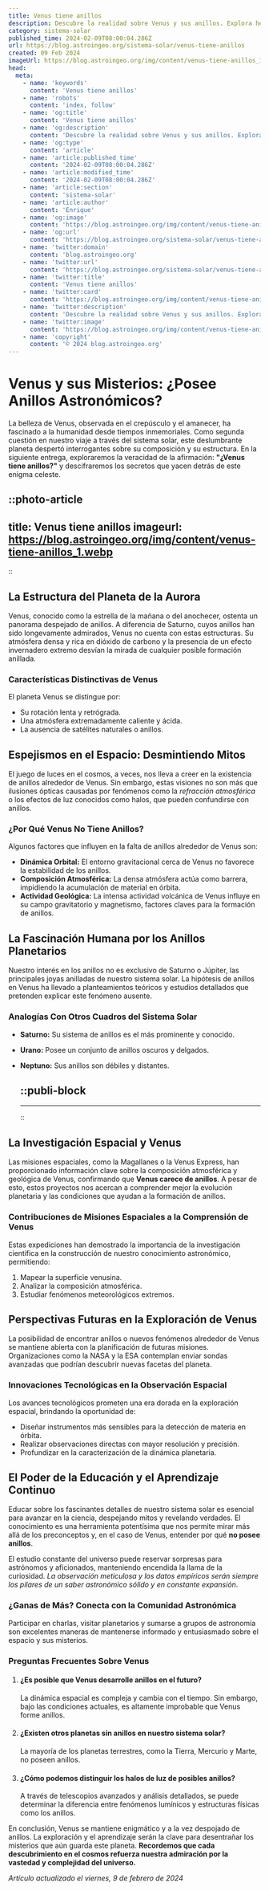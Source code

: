 ```yaml
---
title: Venus tiene anillos
description: Descubre la realidad sobre Venus y sus anillos. Explora hechos fascinantes y la última investigación astronómica. ¡Infórmate ahora!
category: sistema-solar
published_time: 2024-02-09T08:00:04.286Z
url: https://blog.astroingeo.org/sistema-solar/venus-tiene-anillos
created: 09 Feb 2024
imageUrl: https://blog.astroingeo.org/img/content/venus-tiene-anillos_1.webp
head:
  meta:
    - name: 'keywords'
      content: 'Venus tiene anillos'
    - name: 'robots'
      content: 'index, follow'
    - name: 'og:title'
      content: 'Venus tiene anillos'
    - name: 'og:description'
      content: 'Descubre la realidad sobre Venus y sus anillos. Explora hechos fascinantes y la última investigación astronómica. ¡Infórmate ahora!'
    - name: 'og:type'
      content: 'article'
    - name: 'article:published_time'
      content: '2024-02-09T08:00:04.286Z'
    - name: 'article:modified_time'
      content: '2024-02-09T08:00:04.286Z'
    - name: 'article:section'
      content: 'sistema-solar'
    - name: 'article:author'
      content: 'Enrique'
    - name: 'og:image'
      content: 'https://blog.astroingeo.org/img/content/venus-tiene-anillos_1.webp'
    - name: 'og:url'
      content: 'https://blog.astroingeo.org/sistema-solar/venus-tiene-anillos'
    - name: 'twitter:domain'
      content: 'blog.astroingeo.org'
    - name: 'twitter:url'
      content: 'https://blog.astroingeo.org/sistema-solar/venus-tiene-anillos'
    - name: 'twitter:title'
      content: 'Venus tiene anillos'
    - name: 'twitter:card'
      content: 'https://blog.astroingeo.org/img/content/venus-tiene-anillos_1.webp'
    - name: 'twitter:description'
      content: 'Descubre la realidad sobre Venus y sus anillos. Explora hechos fascinantes y la última investigación astronómica. ¡Infórmate ahora!'
    - name: 'twitter:image'
      content: 'https://blog.astroingeo.org/img/content/venus-tiene-anillos_1.webp'
    - name: 'copyright'
      content: '© 2024 blog.astroingeo.org'
---
```

# Venus y sus Misterios: ¿Posee Anillos Astronómicos?

La belleza de Venus, observada en el crepúsculo y el amanecer, ha fascinado a la humanidad desde tiempos inmemoriales. Como segunda cuestión en nuestro viaje a través del sistema solar, este deslumbrante planeta despertó interrogantes sobre su composición y su estructura. En la siguiente entrega, exploraremos la veracidad de la afirmación: **"¿Venus tiene anillos?"** y descifraremos los secretos que yacen detrás de este enigma celeste.


::photo-article
---
title: Venus tiene anillos
imageurl: https://blog.astroingeo.org/img/content/venus-tiene-anillos_1.webp
---
::


## La Estructura del Planeta de la Aurora

Venus, conocido como la estrella de la mañana o del anochecer, ostenta un panorama despejado de anillos. A diferencia de Saturno, cuyos anillos han sido longevamente admirados, Venus no cuenta con estas estructuras. Su atmósfera densa y rica en dióxido de carbono y la presencia de un efecto invernadero extremo desvían la mirada de cualquier posible formación anillada.

### Características Distinctivas de Venus

El planeta Venus se distingue por:

- Su rotación lenta y retrógrada.
- Una atmósfera extremadamente caliente y ácida.
- La ausencia de satélites naturales o anillos.

## Espejismos en el Espacio: Desmintiendo Mitos

El juego de luces en el cosmos, a veces, nos lleva a creer en la existencia de anillos alrededor de Venus. Sin embargo, estas visiones no son más que ilusiones ópticas causadas por fenómenos como la *refracción atmosférica* o los efectos de luz conocidos como halos, que pueden confundirse con anillos.

### ¿Por Qué Venus No Tiene Anillos?

Algunos factores que influyen en la falta de anillos alrededor de Venus son:

- **Dinámica Orbital:** El entorno gravitacional cerca de Venus no favorece la estabilidad de los anillos.
- **Composición Atmosférica:** La densa atmósfera actúa como barrera, impidiendo la acumulación de material en órbita.
- **Actividad Geológica:** La intensa actividad volcánica de Venus influye en su campo gravitatorio y magnetismo, factores claves para la formación de anillos.

## La Fascinación Humana por los Anillos Planetarios

Nuestro interés en los anillos no es exclusivo de Saturno o Júpiter, las principales joyas anilladas de nuestro sistema solar. La hipótesis de anillos en Venus ha llevado a planteamientos teóricos y estudios detallados que pretenden explicar este fenómeno ausente.

### Analogías Con Otros Cuadros del Sistema Solar

- **Saturno:** Su sistema de anillos es el más prominente y conocido.
- **Urano:** Posee un conjunto de anillos oscuros y delgados.
- **Neptuno:** Sus anillos son débiles y distantes.


  ::publi-block
  ---
  ---
  ::
  
  
## La Investigación Espacial y Venus

Las misiones espaciales, como la Magallanes o la Venus Express, han proporcionado información clave sobre la composición atmosférica y geológica de Venus, confirmando que **Venus carece de anillos**. A pesar de esto, estos proyectos nos acercan a comprender mejor la evolución planetaria y las condiciones que ayudan a la formación de anillos.

### Contribuciones de Misiones Espaciales a la Comprensión de Venus

Estas expediciones han demostrado la importancia de la investigación científica en la construcción de nuestro conocimiento astronómico, permitiendo:

1. Mapear la superficie venusina.
2. Analizar la composición atmosférica.
3. Estudiar fenómenos meteorológicos extremos.

## Perspectivas Futuras en la Exploración de Venus

La posibilidad de encontrar anillos o nuevos fenómenos alrededor de Venus se mantiene abierta con la planificación de futuras misiones. Organizaciones como la NASA y la ESA contemplan enviar sondas avanzadas que podrían descubrir nuevas facetas del planeta.

### Innovaciones Tecnológicas en la Observación Espacial

Los avances tecnológicos prometen una era dorada en la exploración espacial, brindando la oportunidad de:

- Diseñar instrumentos más sensibles para la detección de materia en órbita.
- Realizar observaciones directas con mayor resolución y precisión.
- Profundizar en la caracterización de la dinámica planetaria.

## El Poder de la Educación y el Aprendizaje Continuo

Educar sobre los fascinantes detalles de nuestro sistema solar es esencial para avanzar en la ciencia, despejando mitos y revelando verdades. El conocimiento es una herramienta potentísima que nos permite mirar más allá de los preconceptos y, en el caso de Venus, entender por qué **no posee anillos**.

El estudio constante del universo puede reservar sorpresas para astrónomos y aficionados, manteniendo encendida la llama de la curiosidad. *La observación meticulosa y los datos empíricos serán siempre los pilares de un saber astronómico sólido y en constante expansión*.

### ¿Ganas de Más? Conecta con la Comunidad Astronómica

Participar en charlas, visitar planetarios y sumarse a grupos de astronomía son excelentes maneras de mantenerse informado y entusiasmado sobre el espacio y sus misterios.

### Preguntas Frecuentes Sobre Venus

1. #### ¿Es posible que Venus desarrolle anillos en el futuro?
   
   La dinámica espacial es compleja y cambia con el tiempo. Sin embargo, bajo las condiciones actuales, es altamente improbable que Venus forme anillos.

2. #### ¿Existen otros planetas sin anillos en nuestro sistema solar?
   
   La mayoría de los planetas terrestres, como la Tierra, Mercurio y Marte, no poseen anillos.

3. #### ¿Cómo podemos distinguir los halos de luz de posibles anillos?
   
   A través de telescopios avanzados y análisis detallados, se puede determinar la diferencia entre fenómenos lumínicos y estructuras físicas como los anillos.

En conclusión, Venus se mantiene enigmático y a la vez despojado de anillos. La exploración y el aprendizaje serán la clave para desentrañar los misterios que aún guarda este planeta. **Recordemos que cada descubrimiento en el cosmos refuerza nuestra admiración por la vastedad y complejidad del universo.**

_Artículo actualizado el viernes, 9 de febrero de 2024_